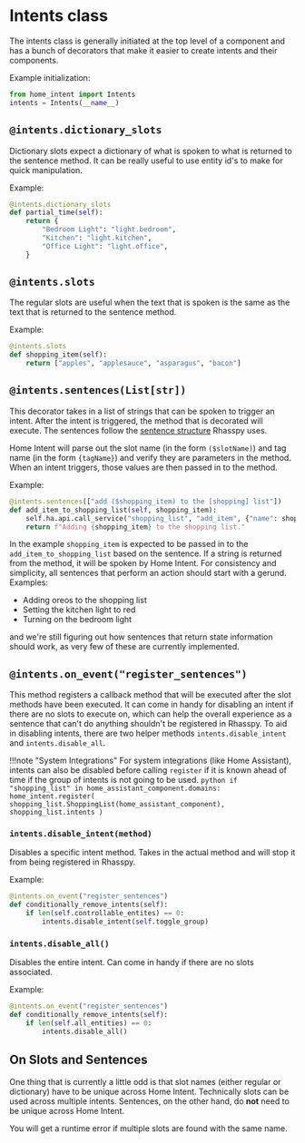 # Intents class

The intents class is generally initiated at the top level of a component and has a bunch of decorators that make it easier to create intents and their components.

Example initialization:
```python
from home_intent import Intents
intents = Intents(__name__)
```

## `@intents.dictionary_slots`
Dictionary slots expect a dictionary of what is spoken to what is returned to the sentence method. It can be really useful to use entity id's to make for quick manipulation.

Example:
```python
@intents.dictionary_slots
def partial_time(self):
    return {
        "Bedroom Light": "light.bedroom",
        "Kitchen": "light.kitchen",
        "Office Light": "light.office",
    }
```


## `@intents.slots`
The regular slots are useful when the text that is spoken is the same as the text that is returned to the sentence method.

Example:
```python
@intents.slots
def shopping_item(self):
    return ["apples", "applesauce", "asparagus", "bacon"]
```

## `@intents.sentences(List[str])`
This decorator takes in a list of strings that can be spoken to trigger an intent. After the intent is triggered, the method that is decorated will execute. The sentences follow the [sentence structure](https://rhasspy.readthedocs.io/en/latest/training/) Rhasspy uses. 

Home Intent will parse out the slot name (in the form `($slotName)`) and tag name (in the form `{tagName}`) and verify they are parameters in the method. When an intent triggers, those values are then passed in to the method.

Example:
```python
@intents.sentences(["add ($shopping_item) to the [shopping] list"])
def add_item_to_shopping_list(self, shopping_item):
    self.ha.api.call_service("shopping_list", "add_item", {"name": shopping_item})
    return f"Adding {shopping_item} to the shopping list."
```

In the example `shopping_item` is expected to be passed in to the `add_item_to_shopping_list` based on the sentence. If a string is returned from the method, it will be spoken by Home Intent. For consistency and simplicity, all sentences that perform an action should start with a gerund. Examples:

 * Adding oreos to the shopping list
 * Setting the kitchen light to red
 * Turning on the bedroom light

and we're still figuring out how sentences that return state information should work, as very few of these are currently implemented.


## `@intents.on_event("register_sentences")`
This method registers a callback method that will be executed after the slot methods have been executed. It can come in handy for disabling an intent if there are no slots to execute on, which can help the overall experience as a sentence that can't do anything shouldn't be registered in Rhasspy. To aid in disabling intents, there are two helper methods `intents.disable_intent` and `intents.disable_all`.

!!!note "System Integrations"
    For system integrations (like Home Assistant), intents can also be disabled before calling `register` if it is known ahead of time if the group of intents is not going to be used.
    ```python
    if "shopping_list" in home_assistant_component.domains:
        home_intent.register(
            shopping_list.ShoppingList(home_assistant_component), shopping_list.intents
        )
    ```

### `intents.disable_intent(method)`
Disables a specific intent method. Takes in the actual method and will stop it from being registered in Rhasspy.

Example:
```python
@intents.on_event("register_sentences")
def conditionally_remove_intents(self):
    if len(self.controllable_entites) == 0:
        intents.disable_intent(self.toggle_group)
```

### `intents.disable_all()`
Disables the entire intent. Can come in handy if there are no slots associated.

Example:
```python
@intents.on_event("register_sentences")
def conditionally_remove_intents(self):
    if len(self.all_entities) == 0:
        intents.disable_all()
```

## On Slots and Sentences
One thing that is currently a little odd is that slot names (either regular or dictionary) have to be unique across Home Intent. Technically slots can be used across multiple intents. Sentences, on the other hand, do **not** need to be unique across Home Intent.

You will get a runtime error if multiple slots are found with the same name.
